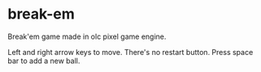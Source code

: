 # break-em
Break'em game made in olc pixel game engine.

Left and right arrow keys to move.
There's no restart button.
Press space bar to add a new ball.
